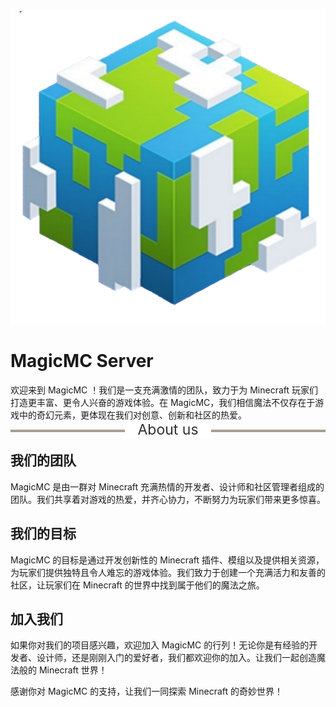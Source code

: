 <div align="center">

![ICON](Image/icon.svg)

</div>

# MagicMC Server

欢迎来到 MagicMC ！我们是一支充满激情的团队，致力于为 Minecraft 玩家们打造更丰富、更令人兴奋的游戏体验。在 MagicMC，我们相信魔法不仅存在于游戏中的奇幻元素，更体现在我们对创意、创新和社区的热爱。

<div style="width: 100%;height:4px;position: relative;background-color: #a79d91;margin: 2% 0 2% 0;text-align:center;">
     <span style="display:inline-block;background-color: #FFF;padding: 0 20px;color: #303133;transform: translateY(-50%);font-size: 23px;">About us		        </span>
</div>

## 我们的团队

MagicMC 是由一群对 Minecraft 充满热情的开发者、设计师和社区管理者组成的团队。我们共享着对游戏的热爱，并齐心协力，不断努力为玩家们带来更多惊喜。

## 我们的目标

MagicMC 的目标是通过开发创新性的 Minecraft 插件、模组以及提供相关资源，为玩家们提供独特且令人难忘的游戏体验。我们致力于创建一个充满活力和友善的社区，让玩家们在 Minecraft 的世界中找到属于他们的魔法之旅。

## 加入我们

如果你对我们的项目感兴趣，欢迎加入 MagicMC 的行列！无论你是有经验的开发者、设计师，还是刚刚入门的爱好者，我们都欢迎你的加入。让我们一起创造魔法般的 Minecraft 世界！

感谢你对 MagicMC 的支持，让我们一同探索 Minecraft 的奇妙世界！
